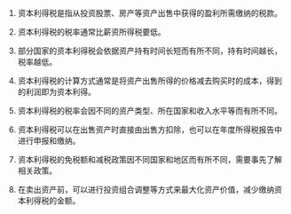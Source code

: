 

1. 资本利得税是指从投资股票、房产等资产出售中获得的盈利所需缴纳的税款。

2. 资本利得税的税率通常比薪资所得税要低。

3. 部分国家的资本利得税会依据资产持有时间长短而有所不同，持有时间越长，税率越低。

4. 资本利得税的计算方式通常是将资产出售所得的价格减去购买时的成本，得到的利润即为资本利得。

5. 资本利得税的税率会因不同的资产类型、所在国家和收入水平等而有所不同。

6. 资本利得税可以在出售资产时直接由出售方扣除，也可以在年度所得税报告中进行申报和缴纳。

7. 资本利得税的免税额和减税政策因不同国家和地区而有所不同，需要事先了解相关政策。

8. 在卖出资产前，可以进行投资组合调整等方式来最大化资产价值，减少缴纳资本利得税的金额。